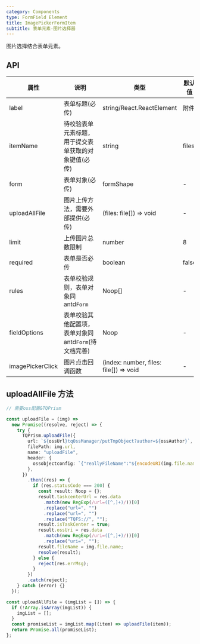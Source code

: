```yaml
---
category: Components
type: FormField Element
title: ImagePickerFormItem
subtitle: 表单元素-图片选择器
---
```


图片选择结合表单元素。

## API

| 属性             | 说明                                                  | 类型                                   | 默认值 |
| ---------------- | ----------------------------------------------------- | -------------------------------------- | ------ |
| label            | 表单标题(必传)                                        | string/React.ReactElement              | 附件   |
| itemName         | 待校验表单元素标题，用于提交表单获取的对象键值(必传)  | string                                 | files  |
| form             | 表单对象(必传)                                        | formShape                              | -      |
| uploadAllFile    | 图片上传方法，需要外部提供(必传)                      | (files: file[]) => void                | -      |
| limit            | 上传图片总数限制                                      | number                                 | 8      |
| required         | 表单是否必传                                          | boolean                                | false  |
| rules            | 表单校验规则，表单对象同 antd`Form`                   | Noop[]                                 | -      |
| fieldOptions     | 表单校验其他配置项，表单对象同 antd`Form`(待文档完善) | Noop                                   | -      |
| imagePickerClick | 图片点击回调函数                                      | (index: number, files: file[]) => void | -      |

## uploadAllFile 方法

```ts
// 需要oss配置&TQPrism

const uploadFile = (img) =>
  new Promise((resolve, reject) => {
    try {
      TQPrism.uploadFile({
        url: `${ossUrl}tqOssManager/putTmpObject?auther=${ossAuthor}`,
        filePath: img.url,
        name: "uploadFile",
        header: {
          ossobjectconfig: `{"reallyFileName":"${encodeURI(img.file.name)}"}`,
        },
      })
        .then((res) => {
          if (res.statusCode === 200) {
            const result: Noop = {};
            result.taskcenterUrl = res.data
              .match(new RegExp(/url=([^,]+)/))[0]
              .replace("url=", "")
              .replace("url=", "")
              .replace("TQFS://", "");
            result.isTaskCenter = true;
            result.ossUri = res.data
              .match(new RegExp(/uri=([^,]+)/))[0]
              .replace("uri=", "");
            result.fileName = img.file.name;
            resolve(result);
          } else {
            reject(res.errMsg);
          }
        })
        .catch(reject);
    } catch (error) {}
  });

const uploadAllFile = (imgList = []) => {
  if (!Array.isArray(imgList)) {
    imgList = [];
  }
  const promiseList = imgList.map((item) => uploadFile(item));
  return Promise.all(promiseList);
};
```
